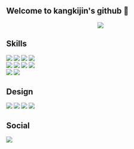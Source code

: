 ## Welcome to kangkijin's github 👋

<!--
**kangkijin/kangkijin** is a ✨ _special_ ✨ repository because its `README.md` (this file) appears on your GitHub profile.

Here are some ideas to get you started:

- 🔭 I’m currently working on ...
- 🌱 I’m currently learning ...
- 👯 I’m looking to collaborate on ...
- 🤔 I’m looking for help with ...
- 💬 Ask me about ...
- 📫 How to reach me: ...
- 😄 Pronouns: ...
- ⚡ Fun fact: ...
-->
<p align='center'>
    <img src="https://capsule-render.vercel.app/api?type=waving&color=auto&height=220&section=header&text=Kangkijin's%20Github&fontSize=70&animation=fadeIn&fontAlignY=38&descAlignY=51&descAlign=62"/>
</p>

<!-- 나의 레포짓토리 위젯 -->
<!-- [![Top Langs](https://github-readme-stats.vercel.app/api/top-langs/?username=kangkijin)](https://github.com/anuraghazra/github-readme-stats) -->

<h2>Skills</h2>

<img src="https://img.shields.io/badge/HTML5-E34F26?style=for-the-badge&logo=html5&logoColor=white" /> <img src="https://img.shields.io/badge/CSS3-1572B6?style=for-the-badge&logo=css3&logoColor=white" /> <img src="https://img.shields.io/badge/JavaScript-F7DF1E?style=for-the-badge&logo=JavaScript&logoColor=white" /> <img src="https://img.shields.io/badge/jQuery-0769AD?style=for-the-badge&logo=jquery&logoColor=white" /> <br />
<img src="https://img.shields.io/badge/Bootstrap-563D7C?style=for-the-badge&logo=bootstrap&logoColor=white" /> <img src="https://img.shields.io/badge/Vue.js-35495E?style=for-the-badge&logo=vue.js&logoColor=4FC08D" /> <img src="https://img.shields.io/badge/Node.js-43853D?style=for-the-badge&logo=node.js&logoColor=white" /> <img src="https://img.shields.io/badge/TypeScript-007ACC?style=for-the-badge&logo=typescript&logoColor=white" /> <img src="">
<br />
<img src="https://img.shields.io/badge/npm-CB3837?style=for-the-badge&logo=npm&logoColor=white" />
<img src="https://img.shields.io/badge/Netlify-00C7B7?style=for-the-badge&logo=netlify&logoColor=white" />

<h2>Design</h2>
<div>
    <img src="https://img.shields.io/badge/Adobe%20Photoshop-31A8FF?style=for-the-badge&logo=Adobe%20Photoshop&logoColor=black" />  <img src="https://img.shields.io/badge/Adobe%20Illustrator-FF9A00?style=for-the-badge&logo=adobe%20illustrator&logoColor=white" />   <img src="https://img.shields.io/badge/Adobe%20XD-470137?style=for-the-badge&logo=Adobe%20XD&logoColor=#FF61F6" />  <img src="https://img.shields.io/badge/Figma-F24E1E?style=for-the-badge&logo=figma&logoColor=white" />
</div>


<h2> Social</h2>
<img src="https://img.shields.io/badge/GitLab-330F63?style=for-the-badge&logo=gitlab&logoColor=white" />
